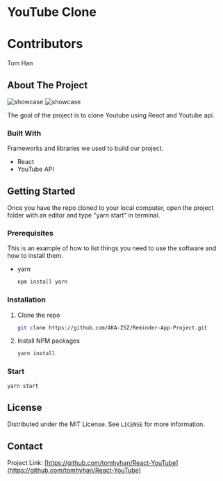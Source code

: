 # YouTube Clone

# Contributors


Tom Han

<!-- ABOUT THE PROJECT -->
## About The Project
<img src="https://res.cloudinary.com/dqxbx0voh/image/upload/v1611191695/yt2_qpslqa.png" alt="showcase">
<img src="https://res.cloudinary.com/dqxbx0voh/image/upload/v1611191691/yt1_zvcgsn.png" alt="showcase">

The goal of the project is to clone Youtube using React and Youtube api.

### Built With

Frameworks and libraries we used to build our project. 

* React
* YouTube API



<!-- GETTING STARTED -->
## Getting Started

Once you have the repo cloned to your local computer, open the project folder with an editor and type "yarn start" in terminal.  

### Prerequisites

This is an example of how to list things you need to use the software and how to install them.
* yarn
  ```sh
  npm install yarn
  ```


### Installation

1. Clone the repo
   ```sh
   git clone https://github.com/AKA-ZSZ/Reminder-App-Project.git
   ```
2. Install NPM packages
   ```sh
   yarn install
   ```

   
### Start
   ```sh
   yarn start
   ```


<!-- LICENSE -->
## License

Distributed under the MIT License. See `LICENSE` for more information.


<!-- CONTACT -->
## Contact

Project Link: [https://github.com/tomhyhan/React-YouTube](https://github.com/tomhyhan/React-YouTube)

